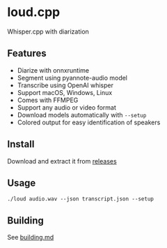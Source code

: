# loud.cpp

Whisper.cpp with diarization

## Features

- Diarize with onnxruntime
- Segment using pyannote-audio model
- Transcribe using OpenAI whisper
- Support macOS, Windows, Linux
- Comes with FFMPEG
- Support any audio or video format
- Download models automatically with `--setup`
- Colored output for easy identification of speakers

## Install

Download and extract it from [releases](https://github.com/thewh1teagle/loud.cpp/releases/latest)

## Usage

```console
./loud audio.wav --json transcript.json --setup
```

## Building

See [building.md](docs/building.md)
